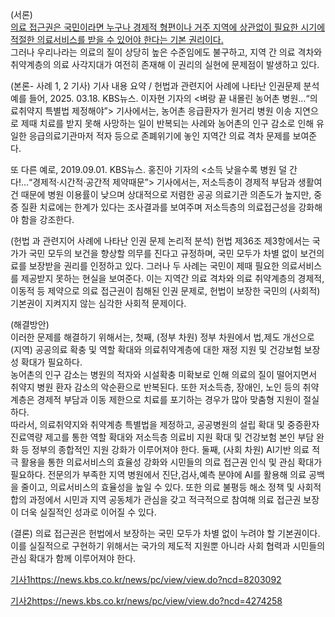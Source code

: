 
(서론)  
<u>의료 접근권은 국민이라면 누구나 경제적 형편이나 거주 지역에 상관없이 필요한 시기에 적절한 의료서비스를 받을 수 있어야 한다는 기본 권리이다.</u>    
그러나 우리나라는 의료의 질이 상당히 높은 수준임에도 불구하고, 지역 간 의료 격차와 취약계층의 의료 사각지대가 여전히 존재해 이 권리의 실현에 문제점이 발생하고 있다.  

(본론- 사례 1, 2 기사)    기사 내용 요약  /  헌법과 관련지어 사례에 나타난 인권문제 분석
예를 들어, 2025. 03.18. KBS뉴스. 이자현 기자의   <벼랑 끝 내몰린 농어촌 병원…“의료취약지 특별법 제정해야”>  기사에서는, 농어촌 응급환자가 원거리 병원 이송 지연으로 제때 치료를 받지 못해 사망하는 일이 반복되는 사례와 농어촌의 인구 감소로 인해 유일한 응급의료기관마저 적자 등으로 존폐위기에 놓인 지역간 의료 격차 문제를 보여준다.

또 다른 예로, 2019.09.01. KBS뉴스. 홍진아 기자의  <소득 낮을수록 병원 덜 간다!…“경제적·시간적·공간적 제약때문”> 기사에서는, 저소득층이 경제적 부담과 생활여건 때문에 병원 이용률이 낮으며 상대적으로 저렴한 공공 의료기관 의존도가 높지만, 중증 질환 치료에는 한계가 있다는 조사결과를 보여주며 저소득층의 의료접근성을 강화해야 함을 강조한다.    
 
(헌법 과 관련지어 사례에 나타난 인권 문제 논리적 분석)
헌법 제36조 제3항에서는 국가가 국민 모두의 보건을 향상할 의무를 진다고 규정하며, 국민 모두가 차별 없이 보건의료를 보장받을 권리를 인정하고 있다.
그러나 두 사례는 국민이 제때 필요한 의료서비스를 제공받지 못하는 현실을 보여준다. 
이는 지역간 의료 격차와 의료 취약계층의 경제적, 이동적 등 제약으로 의료 접근권이 침해된 인권 문제로,  헌법이 보장한 국민의 (사회적)기본권이 지켜지지 않는 심각한 사회적 문제이다. 

(해결방안)  
이러한 문제를 해결하기 위해서는, 
첫째, (정부 차원)   정부 차원에서 법,제도 개선으로 (지역) 공공의료 확충 및 역할 확대와 의료취약계층에 대한 재정 지원 및 건강보험 보장성 확대가 필요하다.  
농어촌의 인구 감소는 병원의 적자와 시설확충 미확보로 인해 의료의 질이 떨어지면서 취약지 병원 환자 감소의 악순환으로 반복된다.     또한 저소득층, 장애인, 노인 등의 취약계층은 경제적 부담과 이동 제한으로 치료를 포기하는 경우가 많아 맞춤형 지원이 절실하다.   
따라서, 의료취약지와 취약계층 특별법을 제정하고, 공공병원의 설립 확대 및 중증환자 진료역량 제고를 통한 역할 확대와 저소득층 의료비 지원 확대 및 건강보험 본인 부담 완화 등 정부의 종합적인 지원 강화가 이루어져야 한다. 
둘째, (사회 차원)   AI기반 의료 적극 활용을 통한 의료서비스의 효율성 강화와 시민들의 의료 접근권 인식 및 관심 확대가 필요하다. 
전문의가 부족한 지역 병원에서 진단,검사,예측 분야에 AI를 활용해 의료 공백을 줄이고, 의료서비스의 효율성을 높일 수 있다. 또한 의료 불평등 해소 정책 및 사회적 합의 과정에서 시민과 지역 공동체가 관심을 갖고 적극적으로 참여해 의료 접근권 보장이 더욱 실질적인 성과로 이어질 수 있다.

(결론)
의료 접근권은 헌법에서 보장하는 국민 모두가 차별 없이 누려야 할 기본권이다.       이를 실질적으로 구현하기 위해서는 국가의 제도적 지원뿐 아니라 사회 협력과 시민들의 관심 확대가 함께 이루어져야 한다.

[기사1](https://news.kbs.co.kr/news/pc/view/view.do?ncd=8203092)https://news.kbs.co.kr/news/pc/view/view.do?ncd=8203092

[기사2](https://news.kbs.co.kr/news/pc/view/view.do?ncd=4274258)https://news.kbs.co.kr/news/pc/view/view.do?ncd=4274258
